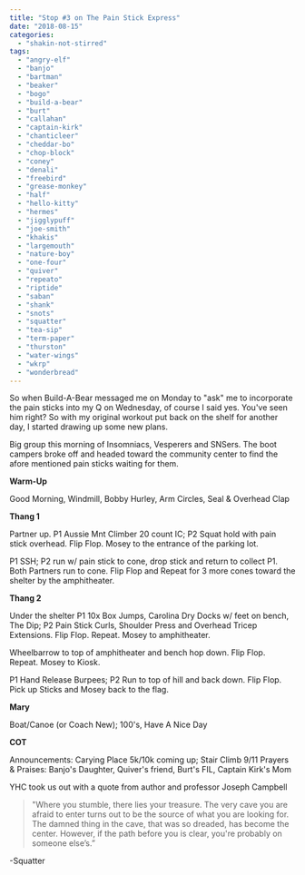 ```yaml
---
title: "Stop #3 on The Pain Stick Express"
date: "2018-08-15"
categories: 
  - "shakin-not-stirred"
tags: 
  - "angry-elf"
  - "banjo"
  - "bartman"
  - "beaker"
  - "bogo"
  - "build-a-bear"
  - "burt"
  - "callahan"
  - "captain-kirk"
  - "chanticleer"
  - "cheddar-bo"
  - "chop-block"
  - "coney"
  - "denali"
  - "freebird"
  - "grease-monkey"
  - "half"
  - "hello-kitty"
  - "hermes"
  - "jigglypuff"
  - "joe-smith"
  - "khakis"
  - "largemouth"
  - "nature-boy"
  - "one-four"
  - "quiver"
  - "repeato"
  - "riptide"
  - "saban"
  - "shank"
  - "snots"
  - "squatter"
  - "tea-sip"
  - "term-paper"
  - "thurston"
  - "water-wings"
  - "wkrp"
  - "wonderbread"
---
```


So when Build-A-Bear messaged me on Monday to "ask" me to incorporate the pain sticks into my Q on Wednesday, of course I said yes. You've seen him right? So with my original workout put back on the shelf for another day, I started drawing up some new plans.

Big group this morning of Insomniacs, Vesperers and SNSers. The boot campers broke off and headed toward the community center to find the afore mentioned pain sticks waiting for them.

**Warm-Up**

Good Morning, Windmill, Bobby Hurley, Arm Circles, Seal & Overhead Clap

**Thang 1**

Partner up. P1 Aussie Mnt Climber 20 count IC; P2 Squat hold with pain stick overhead. Flip Flop. Mosey to the entrance of the parking lot.

P1 SSH; P2 run w/ pain stick to cone, drop stick and return to collect P1. Both Partners run to cone. Flip Flop and Repeat for 3 more cones toward the shelter by the amphitheater.

**Thang 2**

Under the shelter P1 10x Box Jumps, Carolina Dry Docks w/ feet on bench, The Dip; P2 Pain Stick Curls, Shoulder Press and Overhead Tricep Extensions. Flip Flop. Repeat. Mosey to amphitheater.

Wheelbarrow to top of amphitheater and bench hop down. Flip Flop. Repeat. Mosey to Kiosk.

P1 Hand Release Burpees; P2 Run to top of hill and back down. Flip Flop. Pick up Sticks and Mosey back to the flag.

**Mary**

Boat/Canoe (or Coach New); 100's, Have A Nice Day

**COT**

Announcements: Carying Place 5k/10k coming up; Stair Climb 9/11 Prayers & Praises: Banjo's Daughter, Quiver's friend, Burt's FIL, Captain Kirk's Mom

YHC took us out with a quote from author and professor Joseph Campbell

> "Where you stumble, there lies your treasure. The very cave you are afraid to enter turns out to be the source of what you are looking for. The damned thing in the cave, that was so dreaded, has become the center. However, if the path before you is clear, you're probably on someone else’s.”

\-Squatter
